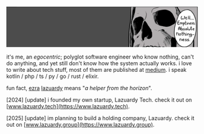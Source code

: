 ![Ezra Lazuardy's Cover](https://raw.githubusercontent.com/ezralazuardy/ezralazuardy/main/assets/cover-skeleton.png)

it's me, an _egocentric_; polyglot software engineer who know nothing, can't do anything, and yet still don't know how the system actually works. i love to write about tech stuff, most of them are published at [medium](https://blog.lazuardy.tech). i speak kotlin / php / ts / py / go / rust / elixir.

fun fact, [ezra](https://namamia.com/nama-bayi/ezra.html) [lazuardy](https://namamia.com/nama-bayi/lazuardy.html) means "_a helper from the horizon_".

[2024]
[update] i founded my own startup, Lazuardy Tech. check it out on [www.lazuardy.tech](https://www.lazuardy.tech).

[2025]
[update] im planning to build a holding company, Lazuardy. check it out on [www.lazuardy.group](https://www.lazuardy.group).
